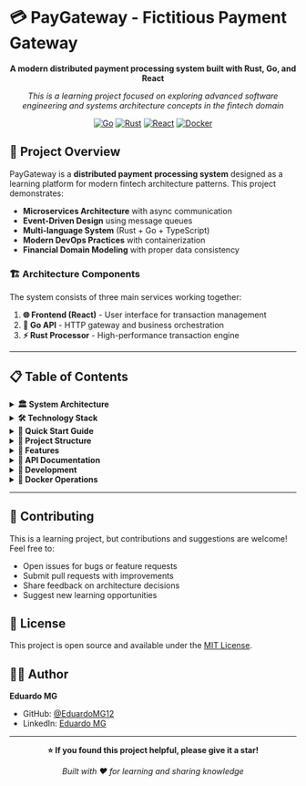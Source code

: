 # 💳 PayGateway - Fictitious Payment Gateway

<div align="center">

**A modern distributed payment processing system built with Rust, Go, and React**

*This is a learning project focused on exploring advanced software engineering and systems architecture concepts in the fintech domain*

[![Go](https://img.shields.io/badge/Go-1.21+-00ADD8?style=flat-square&logo=go&logoColor=white)](https://golang.org/)
[![Rust](https://img.shields.io/badge/Rust-1.70+-000000?style=flat-square&logo=rust&logoColor=white)](https://www.rust-lang.org/)
[![React](https://img.shields.io/badge/React-18+-61DAFB?style=flat-square&logo=react&logoColor=black)](https://reactjs.org/)
[![Docker](https://img.shields.io/badge/Docker-Ready-2496ED?style=flat-square&logo=docker&logoColor=white)](https://www.docker.com/)

</div>

## 🎯 Project Overview

PayGateway is a **distributed payment processing system** designed as a learning platform for modern fintech architecture patterns. This project demonstrates:

- **Microservices Architecture** with async communication
- **Event-Driven Design** using message queues
- **Multi-language System** (Rust + Go + TypeScript)
- **Modern DevOps Practices** with containerization
- **Financial Domain Modeling** with proper data consistency

### 🏗️ Architecture Components

The system consists of three main services working together:

1. **🌐 Frontend (React)** - User interface for transaction management
2. **🚀 Go API** - HTTP gateway and business orchestration 
3. **⚡ Rust Processor** - High-performance transaction engine

---

## 📋 Table of Contents

<details>
<summary><strong>🏛️ System Architecture</strong></summary>

### Architecture Diagram

```mermaid
graph TB
    A[React Frontend] -->|HTTP Requests| B[Go API Gateway]
    B -->|Publish Messages| C[RabbitMQ]
    C -->|Consume Messages| D[Rust Processor]
    D -->|Read/Write| E[PostgreSQL Database]
    D -->|Cache| F[Redis Cache]
    B -->|Query Status| E
    A -->|Real-time Updates| B
    
    subgraph "Frontend Layer"
        A
    end
    
    subgraph "API Gateway Layer"
        B
    end
    
    subgraph "Message Broker"
        C
    end
    
    subgraph "Processing Engine"
        D
    end
    
    subgraph "Data Layer"
        E
        F
    end
```

### Communication Flow

1. **Frontend** sends transaction requests to Go API
2. **Go API** validates request and publishes to RabbitMQ
3. **Rust Processor** consumes messages and processes transactions
4. **Database** stores transaction ledger and account data
5. **Redis** caches balance calculations for performance
6. **Frontend** polls for transaction status updates

</details>

<details>
<summary><strong>🛠️ Technology Stack</strong></summary>

### Frontend
- **React 18** - Modern UI library
- **TypeScript** - Type-safe development
- **Vite** - Fast build tool
- **Tailwind CSS** - Utility-first styling
- **React Query** - Server state management
- **React Router** - Client-side routing

### Backend API (Go)
- **Go 1.21+** - High-performance language
- **Gin** - HTTP web framework
- **Swagger** - API documentation
- **GORM** - ORM for database operations
- **RabbitMQ Client** - Message publishing

### Processing Engine (Rust)
- **Rust 1.70+** - Systems programming language
- **Tokio** - Async runtime
- **Lapin** - RabbitMQ client
- **SQLx** - Compile-time verified queries
- **Serde** - Serialization framework

### Infrastructure
- **PostgreSQL** - Primary database
- **Redis** - Caching layer
- **RabbitMQ** - Message broker
- **Docker** - Containerization
- **Docker Compose** - Multi-container orchestration

</details>

<details>
<summary><strong>🚀 Quick Start Guide</strong></summary>

### Prerequisites

Before running the project, ensure you have:

- **Docker** and **Docker Compose** installed
- **Node.js 18+** (for frontend development)
- **Go 1.21+** (for API development)
- **Rust 1.70+** (for processor development)
- **sqlx-cli** (`cargo install sqlx-cli`)

### 🎯 One-Command Setup

```bash
# Clone the repository
git clone https://github.com/EduardoMG12/payment-gateway-challenge.git
cd payment-gateway-challenge

# Make setup script executable
chmod +x scripts/setup.sh

# Run automated setup
./scripts/setup.sh

# Start all services (recommended for development)
docker-compose -f docker-compose.yml -f docker-compose.dev.yml up rust-processor
```

### 🔧 Development Mode (Step by Step)

1. **Environment Setup**
   ```bash
   # Copy environment files
   ./scripts/setup.sh
   ```

2. **Start Infrastructure**
   ```bash
   # Start database, cache, and message broker
   docker-compose -f docker-compose.yml -f docker-compose.dev.yml up postgres redis rabbitmq -d
   ```

3. **Run Database Migrations**
   ```bash
   export DATABASE_URL="postgres://paygateway_user:paygateway_pass@localhost:5432/paygateway_db?sslmode=disable"
   sqlx migrate run --source go-api/migrations
   ```

4. **Start Services**
   ```bash
   # Terminal 1: Start Go API
   cd go-api && go run cmd/main.go

   # Terminal 2: Start Rust Processor
   cd rust-processor && cargo run

   # Terminal 3: Start Frontend
   cd frontend && npm run dev
   ```

### 🏭 Production Mode

```bash
# Start all services in production mode
docker-compose up -d --build

# Run migrations
export DATABASE_URL="postgres://paygateway_user:paygateway_pass@localhost:5432/paygateway_db?sslmode=disable"
sqlx migrate run --source go-api/migrations
```

</details>

<details>
<summary><strong>📁 Project Structure</strong></summary>

```
payment-gateway-challenge/
├── 🌐 frontend/                 # React application
│   ├── src/
│   │   ├── components/         # Reusable UI components
│   │   ├── pages/             # Page components
│   │   ├── hooks/             # Custom React hooks
│   │   ├── services/          # API client services
│   │   └── store/             # State management
│   └── public/                # Static assets
│
├── 🚀 go-api/                   # Go HTTP API
│   ├── cmd/                   # Application entrypoints
│   ├── internal/              # Private application code
│   │   ├── account/          # Account management
│   │   ├── card/             # Card operations
│   │   ├── transaction/      # Transaction handling
│   │   └── config/           # Configuration
│   ├── migrations/           # Database migrations
│   └── docs/                 # Swagger documentation
│
├── ⚡ rust-processor/           # Rust processing engine
│   ├── src/
│   │   ├── processors/       # Transaction processors
│   │   ├── services/         # Business services
│   │   ├── models/           # Data models
│   │   ├── database/         # Database operations
│   │   └── connections/      # External connections
│   └── migrations/           # Rust migrations
│
├── 🐳 docker-compose.yml        # Production configuration
├── 🐳 docker-compose.dev.yml   # Development configuration
├── 📜 scripts/                 # Setup and utility scripts
└── 📚 docs/                    # Additional documentation
```

</details>

<details>
<summary><strong>🌟 Features</strong></summary>

### Core Features

#### 👤 Account Management
- Create and manage user accounts
- Account balance tracking
- Transaction history

#### 💳 Card Operations
- Generate virtual payment cards
- Secure tokenization system
- Card-specific transaction tracking

#### 💰 Transaction Processing
- **Purchase** - Debit transactions
- **Deposit** - Credit transactions  
- **Refund** - Reverse previous transactions
- Real-time balance updates
- Idempotency protection

#### 📊 Financial Reporting
- Detailed transaction statements
- Balance history tracking
- Card-specific filtering
- Export capabilities

### Technical Features

#### 🔒 Security
- Secure card tokenization
- Idempotent transaction processing
- Input validation and sanitization
- Error handling and logging

#### ⚡ Performance
- Async message processing
- Redis caching layer
- Connection pooling
- Optimized database queries

#### 🔧 Monitoring
- Health check endpoints
- Structured logging
- Transaction flow tracking
- Error reporting

</details>

<details>
<summary><strong>🔗 API Documentation</strong></summary>

### Swagger Documentation

When running the Go API, comprehensive API documentation is available at:

**Development:** [http://localhost:8080/swagger/index.html](http://localhost:8080/swagger/index.html)

### Key Endpoints

| Method | Endpoint | Description |
|--------|----------|-------------|
| `POST` | `/accounts` | Create new account |
| `GET` | `/accounts` | List all accounts |
| `POST` | `/cards` | Create new card |
| `GET` | `/cards/{accountId}` | List account cards |
| `POST` | `/transactions` | Process transaction |
| `GET` | `/transactions/{accountId}` | Get transaction history |
| `GET` | `/accounts/{accountId}/balance` | Get account balance |
| `GET` | `/health` | Health check |

### Postman Collection

A complete Postman collection is available in the frontend at:
`frontend/public/payment-gateway.postman_collection.json`

</details>

<details>
<summary><strong>🚀 Development</strong></summary>

### Running Individual Services

#### Frontend Development
```bash
cd frontend
npm install
npm run dev
# Runs on http://localhost:8081
```

#### Go API Development
```bash
cd go-api
go mod download
go run cmd/main.go
# Runs on http://localhost:8080
```

#### Rust Processor Development
```bash
cd rust-processor
cargo build
cargo run
# Connects to RabbitMQ queues
```

### Testing

#### Frontend Tests
```bash
cd frontend
npm run test
```

#### Go API Tests
```bash
cd go-api
go test ./...
```

#### Rust Processor Tests
```bash
cd rust-processor
cargo test
```

### Database Operations

#### Create Migration
```bash
# Go migrations
sqlx migrate add -r <migration_name> --source go-api/migrations

# Apply migrations
sqlx migrate run --source go-api/migrations
```

</details>

<details>
<summary><strong>🐳 Docker Operations</strong></summary>

### Available Services

- **postgres** - PostgreSQL database
- **redis** - Redis cache
- **rabbitmq** - RabbitMQ message broker
- **go-api** - Go HTTP API
- **rust-processor** - Rust processing engine
- **frontend** - React application

### Common Commands

```bash
# Start all services
docker-compose -f docker-compose.yml -f docker-compose.dev.yml up

# Start specific service
docker-compose -f docker-compose.yml -f docker-compose.dev.yml up rust-processor

# View logs
docker-compose logs -f rust-processor

# Stop all services
docker-compose down

# Rebuild and start
docker-compose up --build
```

### Service URLs

- **Frontend:** http://localhost:8081
- **Go API:** http://localhost:8080
- **Swagger Docs:** http://localhost:8080/swagger/index.html
- **RabbitMQ Management:** http://localhost:15672 (guest/guest)

</details>

---

## 🤝 Contributing

This is a learning project, but contributions and suggestions are welcome! Feel free to:

- Open issues for bugs or feature requests
- Submit pull requests with improvements
- Share feedback on architecture decisions
- Suggest new learning opportunities

## 📄 License

This project is open source and available under the [MIT License](LICENSE).

## 👨‍💻 Author

**Eduardo MG**
- GitHub: [@EduardoMG12](https://github.com/EduardoMG12)
- LinkedIn: [Eduardo MG](https://linkedin.com/in/eduardomg12)

---

<div align="center">

**⭐ If you found this project helpful, please give it a star!**

*Built with ❤️ for learning and sharing knowledge*

</div>